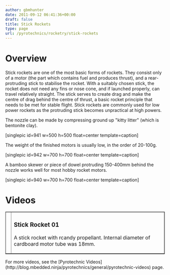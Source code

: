 ```yaml
---
author: gbmhunter
date: 2011-09-12 06:41:36+00:00
draft: false
title: Stick Rockets
type: page
url: /pyrotechnics/rocketry/stick-rockets
---
```


# Overview


Stick rockets are one of the most basic forms of rockets. They consist only of a motor (the part which contains fuel and produces thrust), and a rear-protruding stick to stabilise the rocket. With a suitably chosen stick, the rocket does not need any fins or nose cone, and if launched properly, can travel relatively straight. The stick serves to create drag and make the centre of drag behind the centre of thrust, a basic rocket principle that needs to be met for stable flight. Stick rockets are commonly used for low power rockets as the protruding stick becomes unpractical at high powers.

The nozzle can be made by compressing ground up "kitty litter" (which is bentonite clay).

[singlepic id=941 w=500 h=500 float=center template=caption]

The weight of the finished motors is usually low, in the order of 20-100g.

[singlepic id=942 w=700 h=700 float=center template=caption]

A bamboo skewer or piece of dowel protruding 150-400mm behind the nozzle works well for most hobby rocket motors.

[singlepic id=940 w=700 h=700 float=center template=caption]


# Videos


<table cellpadding="1" cellspacing="1" border="1" >
<tbody >
<tr >

<td >
</td>

<td >


### Stick Rocket 01


A stick rocket with rcandy propellant. Internal diameter of cardboard motor tube was 18mm.
</td>
</tr>
</tbody>
</table>
For more videos, see the [Pyrotechnic Videos](http://blog.mbedded.ninja/pyrotechnics/general/pyrotechnic-videos) page.
